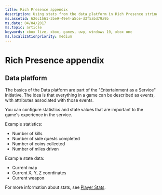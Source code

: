 ```yaml
---
title: Rich Presence appendix
description: Using stats from the data platform in Rich Presence strings.
ms.assetid: 626c1661-3be9-49e4-a5ce-d3f5abd79a9b
ms.date: 04/04/2017
ms.topic: article
keywords: xbox live, xbox, games, uwp, windows 10, xbox one
ms.localizationpriority: medium
---
```


# Rich Presence appendix


## Data platform

The basics of the Data platform are part of the "Entertainment as a Service" initiative.
The idea is that everything in a game can be described as events, with attributes associated with those events.

You can configure statistics and state values that are important to the game's experience in the service.

Example statistics:
-   Number of kills
-   Number of side quests completed
-   Number of coins collected
-   Number of miles driven

Example state data:
-   Current map
-   Current X, Y, Z coordinates
-   Current weapon

For more information about stats, see [Player Stats](../../leaderboards-and-stats-2017/player-stats.md).
